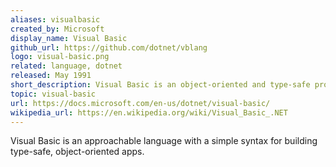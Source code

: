 ```yaml
---
aliases: visualbasic
created_by: Microsoft
display_name: Visual Basic
github_url: https://github.com/dotnet/vblang
logo: visual-basic.png
related: language, dotnet
released: May 1991
short_description: Visual Basic is an object-oriented and type-safe programming language.
topic: visual-basic
url: https://docs.microsoft.com/en-us/dotnet/visual-basic/
wikipedia_url: https://en.wikipedia.org/wiki/Visual_Basic_.NET
---
```

Visual Basic is an approachable language with a simple syntax for building type-safe, object-oriented apps.
